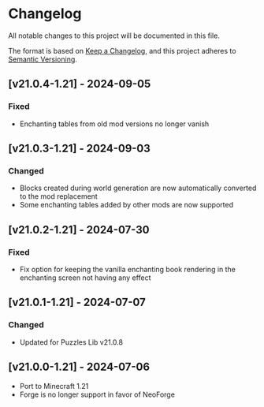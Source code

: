 # Changelog
All notable changes to this project will be documented in this file.

The format is based on [Keep a Changelog](https://keepachangelog.com/en/1.0.0/),
and this project adheres to [Semantic Versioning](https://semver.org/spec/v2.0.0.html).

## [v21.0.4-1.21] - 2024-09-05
### Fixed
- Enchanting tables from old mod versions no longer vanish

## [v21.0.3-1.21] - 2024-09-03
### Changed
- Blocks created during world generation are now automatically converted to the mod replacement
- Some enchanting tables added by other mods are now supported

## [v21.0.2-1.21] - 2024-07-30
### Fixed
- Fix option for keeping the vanilla enchanting book rendering in the enchanting screen not having any effect

## [v21.0.1-1.21] - 2024-07-07
### Changed
- Updated for Puzzles Lib v21.0.8

## [v21.0.0-1.21] - 2024-07-06
- Port to Minecraft 1.21
- Forge is no longer support in favor of NeoForge
